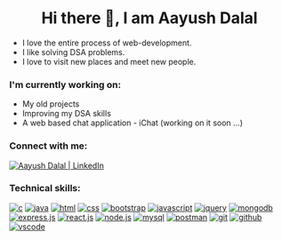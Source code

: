 <h1 align="center">Hi there 👋, I am Aayush Dalal</h1>
<ul>
  <li>I love the entire process of web-development.</li>
  <li>I like solving DSA problems.</li>
  <li>I love to visit new places and meet new people.</li>
</ul>

<h3>I'm currently working on:</h3>
<ul>
  <li>My old projects</li>
  <li>Improving my DSA skills</li>
  <li>A web based chat application - iChat (working on it soon ...)</li>
</ul>

<h3>Connect with me:</h3>
<p><a href="https://www.linkedin.com/in/aayushdalal"><img src="https://skillicons.dev/icons?i=linkedin" alt="Aayush Dalal | LinkedIn"/></a></p>

<h3>Technical skills:</h3>
<a href=""><img src="https://skillicons.dev/icons?i=c" alt="c"/></a>
<a href=""><img src="https://skillicons.dev/icons?i=java" alt="java"/></a>
<a href=""><img src="https://skillicons.dev/icons?i=html" alt="html"/></a>
<a href=""><img src="https://skillicons.dev/icons?i=css" alt="css"/></a>
<a href=""><img src="https://skillicons.dev/icons?i=bootstrap" alt="bootstrap"/></a>
<a href=""><img src="https://skillicons.dev/icons?i=js" alt="javascript"/></a>
<a href=""><img src="https://skillicons.dev/icons?i=jquery" alt="jquery"/></a>
<a href=""><img src="https://skillicons.dev/icons?i=mongodb" alt="mongodb"/></a>
<a href=""><img src="https://skillicons.dev/icons?i=express" alt="express.js"/></a>
<a href=""><img src="https://skillicons.dev/icons?i=react" alt="react.js"/></a>
<a href=""><img src="https://skillicons.dev/icons?i=nodejs" alt="node.js"/></a>
<a href=""><img src="https://skillicons.dev/icons?i=mysql" alt="mysql"/></a>
<a href=""><img src="https://skillicons.dev/icons?i=postman" alt="postman"/></a>
<a href=""><img src="https://skillicons.dev/icons?i=git" alt="git"/></a>
<a href=""><img src="https://skillicons.dev/icons?i=github" alt="github"/></a>
<a href=""><img src="https://skillicons.dev/icons?i=vscode" alt="vscode"/></a>
<!--
**aayush7908/aayush7908** is a ✨ _special_ ✨ repository because its `README.md` (this file) appears on your GitHub profile.

Here are some ideas to get you started:

- 🔭 I’m currently working on ...
- 🌱 I’m currently learning ...
- 👯 I’m looking to collaborate on ...
- 🤔 I’m looking for help with ...
- 💬 Ask me about ...
- 📫 How to reach me: ...
- 😄 Pronouns: ...
- ⚡ Fun fact: ...
-->
